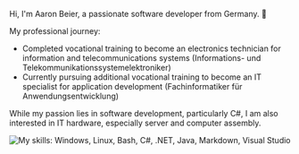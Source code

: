 Hi, I'm Aaron Beier, a passionate software developer from Germany. 👋

My professional journey:
- Completed vocational training to become an electronics technician for information and telecommunications systems (Informations- und Telekommunikationssystemelektroniker)
- Currently pursuing additional vocational training to become an IT specialist for application development (Fachinformatiker für Anwendungsentwicklung)

While my passion lies in software development, particularly C#, I am also interested in IT hardware, especially server and computer assembly.  

![My skills: Windows, Linux, Bash, C#, .NET, Java, Markdown, Visual Studio](https://skillicons.dev/icons?i=windows,linux,arch,bash,cs,dotnet,java,md,visualstudio)

